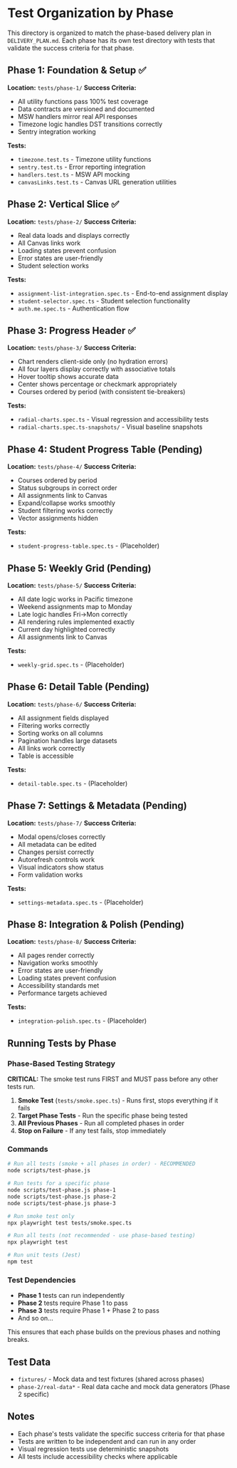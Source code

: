 # Test Organization by Phase

This directory is organized to match the phase-based delivery plan in `DELIVERY_PLAN.md`. Each phase has its own test directory with tests that validate the success criteria for that phase.

## Phase 1: Foundation & Setup ✅
**Location:** `tests/phase-1/`
**Success Criteria:**
- All utility functions pass 100% test coverage
- Data contracts are versioned and documented
- MSW handlers mirror real API responses
- Timezone logic handles DST transitions correctly
- Sentry integration working

**Tests:**
- `timezone.test.ts` - Timezone utility functions
- `sentry.test.ts` - Error reporting integration
- `handlers.test.ts` - MSW API mocking
- `canvasLinks.test.ts` - Canvas URL generation utilities

## Phase 2: Vertical Slice ✅
**Location:** `tests/phase-2/`
**Success Criteria:**
- Real data loads and displays correctly
- All Canvas links work
- Loading states prevent confusion
- Error states are user-friendly
- Student selection works

**Tests:**
- `assignment-list-integration.spec.ts` - End-to-end assignment display
- `student-selector.spec.ts` - Student selection functionality
- `auth.me.spec.ts` - Authentication flow

## Phase 3: Progress Header ✅
**Location:** `tests/phase-3/`
**Success Criteria:**
- Chart renders client-side only (no hydration errors)
- All four layers display correctly with associative totals
- Hover tooltip shows accurate data
- Center shows percentage or checkmark appropriately
- Courses ordered by period (with consistent tie-breakers)

**Tests:**
- `radial-charts.spec.ts` - Visual regression and accessibility tests
- `radial-charts.spec.ts-snapshots/` - Visual baseline snapshots

## Phase 4: Student Progress Table (Pending)
**Location:** `tests/phase-4/`
**Success Criteria:**
- Courses ordered by period
- Status subgroups in correct order
- All assignments link to Canvas
- Expand/collapse works smoothly
- Student filtering works correctly
- Vector assignments hidden

**Tests:**
- `student-progress-table.spec.ts` - (Placeholder)

## Phase 5: Weekly Grid (Pending)
**Location:** `tests/phase-5/`
**Success Criteria:**
- All date logic works in Pacific timezone
- Weekend assignments map to Monday
- Late logic handles Fri→Mon correctly
- All rendering rules implemented exactly
- Current day highlighted correctly
- All assignments link to Canvas

**Tests:**
- `weekly-grid.spec.ts` - (Placeholder)

## Phase 6: Detail Table (Pending)
**Location:** `tests/phase-6/`
**Success Criteria:**
- All assignment fields displayed
- Filtering works correctly
- Sorting works on all columns
- Pagination handles large datasets
- All links work correctly
- Table is accessible

**Tests:**
- `detail-table.spec.ts` - (Placeholder)

## Phase 7: Settings & Metadata (Pending)
**Location:** `tests/phase-7/`
**Success Criteria:**
- Modal opens/closes correctly
- All metadata can be edited
- Changes persist correctly
- Autorefresh controls work
- Visual indicators show status
- Form validation works

**Tests:**
- `settings-metadata.spec.ts` - (Placeholder)

## Phase 8: Integration & Polish (Pending)
**Location:** `tests/phase-8/`
**Success Criteria:**
- All pages render correctly
- Navigation works smoothly
- Error states are user-friendly
- Loading states prevent confusion
- Accessibility standards met
- Performance targets achieved

**Tests:**
- `integration-polish.spec.ts` - (Placeholder)

## Running Tests by Phase

### Phase-Based Testing Strategy

**CRITICAL:** The smoke test runs FIRST and MUST pass before any other tests run.

1. **Smoke Test** (`tests/smoke.spec.ts`) - Runs first, stops everything if it fails
2. **Target Phase Tests** - Run the specific phase being tested
3. **All Previous Phases** - Run all completed phases in order
4. **Stop on Failure** - If any test fails, stop immediately

### Commands

```bash
# Run all tests (smoke + all phases in order) - RECOMMENDED
node scripts/test-phase.js

# Run tests for a specific phase
node scripts/test-phase.js phase-1
node scripts/test-phase.js phase-2
node scripts/test-phase.js phase-3

# Run smoke test only
npx playwright test tests/smoke.spec.ts

# Run all tests (not recommended - use phase-based testing)
npx playwright test

# Run unit tests (Jest)
npm test
```

### Test Dependencies

- **Phase 1** tests can run independently
- **Phase 2** tests require Phase 1 to pass
- **Phase 3** tests require Phase 1 + Phase 2 to pass
- And so on...

This ensures that each phase builds on the previous phases and nothing breaks.

## Test Data

- `fixtures/` - Mock data and test fixtures (shared across phases)
- `phase-2/real-data*` - Real data cache and mock data generators (Phase 2 specific)

## Notes

- Each phase's tests validate the specific success criteria for that phase
- Tests are written to be independent and can run in any order
- Visual regression tests use deterministic snapshots
- All tests include accessibility checks where applicable
